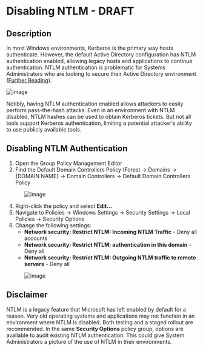 # Disabling NTLM - DRAFT

## Description
In most Windows environments, Kerberos is the primary way hosts authenticate. However, the default Active Directory configuration has NTLM authentication enabled, allowing legacy hosts and applications to continue authentication. NTLM authentication is problematic for Systems Administrators who are looking to secure their Active Directory environment ([Further Reading](https://www.crowdstrike.com/cybersecurity-101/ntlm-windows-new-technology-lan-manager/#:~:text=NTLM%20was%20subject%20to%20several,protect%20it%20from%20cracking%20techniques.)).

![image](https://user-images.githubusercontent.com/104774644/227614137-6f5ada6a-e44a-43b2-b5ab-3be3701f403c.png)

Notibly, having NTLM authentication enabled allows attackers to easily perform pass-the-hash attacks. Even in an environment with NTLM disabled, NTLM hashes can be used to obtain Kerberos tickets. But not all tools support Kerberos authentication, limiting a potential attacker's ability to use publicly available tools.

## Disabling NTLM Authentication

1. Open the Group Policy Management Editor
2. Find the Default Domain Controllers Policy (Forest -> Domains -> {DOMAIN NAME} -> Domain Controllers -> Default Domain Controllers Policy
  
&nbsp;&nbsp;&nbsp;&nbsp;&nbsp;&nbsp;&nbsp;&nbsp;&nbsp;&nbsp;&nbsp;&nbsp;![image](https://user-images.githubusercontent.com/104774644/227615353-f5ef2207-f4e2-4825-a38d-e0685ad023a3.png)

4. Right-click the policy and select **Edit...**
5. Navigate to Policies -> Windows Settings -> Security Settings -> Local Policies -> Security Options
6. Change the following settings:
    * **Network security: Restrict NTLM: Incoming NTLM Traffic** - Deny all accounts
    * **Network security: Restrict NTLM: authentication in this domain** - Deny all
    * **Network security: Restrict NTLM: Outgoing NTLM traffic to remote servers** - Deny all

&nbsp;&nbsp;&nbsp;&nbsp;&nbsp;&nbsp;&nbsp;&nbsp;&nbsp;&nbsp;&nbsp;&nbsp;![image](https://user-images.githubusercontent.com/104774644/227615292-cbbf80dc-8e21-4280-82f3-8bffe7aba2cc.png)

## Disclaimer
NTLM is a legacy feature that Microsoft has left enabled by default for a reason. Very old operating systems and applications may not function in an environment where NTLM is disabled. Both testing and a staged rollout are recommended. In the same **Security Options** policy group, options are available to audit existing NTLM authentication. This could give System Administrators a picture of the use of NTLM in their environments. 
